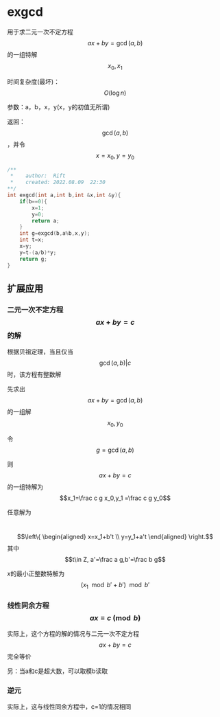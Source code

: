 # exgcd

用于求二元一次不定方程$$ax+by=\gcd(a,b)$$的一组特解$$x_0,x_1$$

时间复杂度(最坏)：$$O(\log n)$$

参数：a，b，x，y(x，y的初值无所谓)

返回：$$\gcd(a,b)$$，并令$$x=x_0,y=y_0$$

```c++
/**
 *    author:  Rift
 *    created: 2022.08.09  22:30
**/
int exgcd(int a,int b,int &x,int &y){
	if(b==0){
		x=1;
		y=0;
		return a;
	}
	int g=exgcd(b,a%b,x,y);
	int t=x;
	x=y;
	y=t-(a/b)*y;
	return g;
}
```

## 扩展应用

### 二元一次不定方程$$ax+by=c$$的解

根据贝祖定理，当且仅当$$\gcd(a,b)|c$$时，该方程有整数解

先求出$$ax+by=\gcd(a,b)$$的一组解$$x_0,y_0$$

令$$g=\gcd(a,b)$$

则$$ax+by=c$$的一组特解为$$x_1=\frac c g x_0,y_1 =\frac c g y_0$$

任意解为

​	$$\left\{
\begin{aligned}
x=x_1+b't   \\  
y=y_1+a't  
\end{aligned}  
\right.$$ 其中$$t\in Z, a'=\frac a g,b'=\frac b g$$

$x$的最小正整数特解为$$(x_1\mod b'+b')\mod b'$$

### 线性同余方程$$ax\equiv c \pmod b$$

实际上，这个方程的解的情况与二元一次不定方程$$ax+by=c$$完全等价

另：当a和c是超大数，可以取模b读取

### 逆元

实际上，这与线性同余方程中，c=1的情况相同
